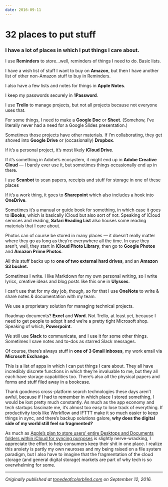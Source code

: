 ```yaml
---
date: 2016-09-11
---
```


# 32 places to put stuff

<p></p><h3>I have a lot of places in which I put things I care about.</h3><p></p><p></p><p></p><p>I use <strong>Reminders</strong> to store…well, reminders of things I need to do. Basic lists.</p><p></p><p></p><p></p><p>I have a wish list of stuff I want to buy on <strong>Amazon</strong>, but then I have another list of other non-Amazon stuff to buy in Reminders.</p><p></p><p></p><p></p><p>I also have a few lists and notes for things in <strong>Apple Notes</strong>.</p><p></p><p></p><p></p><p>I keep my passwords securely in <strong>1Password</strong>.</p><p></p><p></p><p></p><p>I use <strong>Trello</strong> to manage projects, but not all projects because not everyone uses that.</p><p></p><p></p><p></p><p>For some things, I need to make a <strong>Google Doc</strong> or <strong>Sheet</strong>. (Somehow, I’ve literally never had a need for a Google Slides presentation.)</p><p></p><p></p><p></p><p>Sometimes those projects have other materials. If I’m collaborating, they get shoved into <strong>Google Drive</strong> or (occasionally) <strong>Dropbox</strong>.</p><p></p><p></p><p></p><p>If it’s a personal project, it’s most likely <strong>iCloud Drive</strong>.</p><p></p><p></p><p></p><p>If it’s something in Adobe’s ecosystem, it might end up in <strong>Adobe Creative Cloud</strong> — I barely ever use it, but sometimes things occasionally end up in there.</p><p></p><p></p><p></p><p>I use <strong>Scanbot</strong> to scan papers, receipts and stuff for storage in one of these places</p><p></p><p></p><p></p><p>If it’s a work thing, it goes to <strong>Sharepoint</strong> which also includes a hook into <strong>OneDrive</strong>.</p><p></p><p></p><p></p><p>Sometimes it’s a manual or guide book for something, in which case it goes to <strong>iBooks</strong>, which is basically iCloud but also sort of not. Speaking of iCloud services and reading, <strong>Safari Reading List</strong> also houses some reading materials that I care about.</p><p></p><p></p><p></p><p>Photos can of course be stored in many places — it doesn’t really matter where they go as long as they’re everywhere all the time. In case they aren’t, well, they start in <strong>iCloud Photo Library</strong>, then go to <strong>Google Photos</strong> and <strong>Amazon Prime Photos</strong>.</p><p></p><p></p><p></p><p>All this stuff backs up to <strong>one of two external hard drives</strong>, and an <strong>Amazon S3 bucket.</strong></p><p></p><p></p><p></p><p>Sometimes I write. I like Markdown for my own personal writing, so I write lyrics, creative ideas and blog posts like this one in <strong>Ulysses</strong>.</p><p></p><p></p><p></p><p>I can’t use that for my day job, though, so for that I use <strong>OneNote</strong> to write &amp; share notes &amp; documentation with my team.</p><p></p><p></p><p></p><p>We use a proprietary solution for managing technical projects.</p><p></p><p></p><p></p><p>Roadmap documents? <strong>Excel</strong> and <strong>Word</strong>. Not Trello, at least yet, because I need to get people to adopt it and we’re a pretty tight Microsoft shop. Speaking of which, <strong>Powerpoint</strong>.</p><p></p><p></p><p></p><p>We still use <strong>Slack</strong> to communicate, and I use it for some other things. Sometimes I save notes and to-dos as starred Slack messages.</p><p></p><p></p><p></p><p>Of course, there’s always stuff in <strong>one of 3 Gmail inboxes</strong>, my work email via <strong>Microsoft Exchange</strong>.</p><p></p><p></p><p></p><p>This is a list of apps in which I can put things I care about. They all have incredibly discrete functions in which they’re invaluable to me, but they all each have storage capabilities too. There’s also all the physical papers and forms and stuff filed away in a bookcase.</p><p></p><p></p><p></p><p>Thank goodness cross-platform search technologies these days aren’t awful, because if I had to remember in which place I stored something, I would be lost pretty much constantly. As much as the app economy and tech startups fascinate me, it’s almost too easy to lose track of everything. If productivity tools like Workflow and IFTTT make it so much easier to keep things in sync, and there’s backup solutions galore, <strong>why does the digital side of my world still feel so fragmented?</strong></p><p></p><p></p><p></p><p>As much as <a href="http://www.macworld.com/article/3098804/data-center-cloud/how-to-use-icloud-drive-s-new-desktop-and-documents-access-in-macos-sierra.html">Apple’s plan to store users’ entire Desktops and Documents folders within iCloud for syncing purposes</a> is slightly nerve-wracking, I appreciate the effort to help consumers keep their shit in one place. I realize this anxiety is partly my own neuroses and my being raised on a file system paradigm, but I also have to imagine that the fragmentation of the cloud storage (and general digital storage) markets are part of why tech is so overwhelming for some.</p><p></p><p></p><p></p><div><hr></div><p></p><p></p><p></p><p><em>Originally published at <a href="http://tonedeafcolorblind.com/featured/32-places-to-put-stuff/">tonedeafcolorblind.com</a> on September 12, 2016.</em></p><p></p><p></p><p></p>